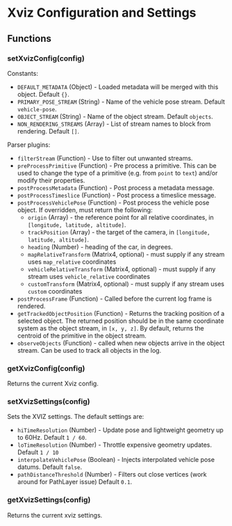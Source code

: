 # Xviz Configuration and Settings


## Functions

### setXvizConfig(config)

Constants:

- `DEFAULT_METADATA` (Object) - Loaded metadata will be merged with this object. Default `{}`.
- `PRIMARY_POSE_STREAM` (String) - Name of the vehicle pose stream. Default `vehicle-pose`.
- `OBJECT_STREAM` (String) - Name of the object stream. Default `objects`.
- `NON_RENDERING_STREAMS` (Array) - List of stream names to block from rendering. Default `[]`.

Parser plugins:

- `filterStream` (Function) - Use to filter out unwanted streams.
- `preProcessPrimitive` (Function) - Pre process a primitive. This can be used to change the type of a primitive (e.g. from `point` to `text`) and/or modify their properties.
- `postProcessMetadata` (Function) - Post process a metadata message.
- `postProcessTimeslice` (Function) - Post process a timeslice message.
- `postProcessVehiclePose` (Function) - Post process the vehicle pose object. If overridden, must return the following:
    + `origin` (Array) - the reference point for all relative coordinates, in `[longitude, latitude, altitude]`.
    + `trackPosition` (Array) - the target of the camera, in `[longitude, latitude, altitude]`.
    + `heading` (Number) - heading of the car, in degrees.
    + `mapRelativeTransform` (Matrix4, optional) - must supply if any stream uses `map_relative` coordinates
    + `vehicleRelativeTransform` (Matrix4, optional) - must supply if any stream uses `vehicle_relative` coordinates
    + `customTransform` (Matrix4, optional) - must supply if any stream uses `custom` coordinates
- `postProcessFrame` (Function) - Called before the current log frame is rendered.
- `getTrackedObjectPosition` (Function) - Returns the tracking position of a selected object. The returned position should be in the same coordinate system as the object stream, in `[x, y, z]`. By default, returns the centroid of the primitive in the object stream.
- `observeObjects` (Function) - called when new objects arrive in the object stream. Can be used to track all objects in the log.


### getXvizConfig(config)

Returns the current Xviz config.


### setXvizSettings(config)

Sets the XVIZ settings. The default settings are:

- `hiTimeResolution` (Number) - Update pose and lightweight geometry up to 60Hz. Default `1 / 60`.
- `loTimeResolution` (Number) - Throttle expensive geometry updates. Default `1 / 10`
- `interpolateVehiclePose` (Boolean) - Injects interpolated vehicle pose datums. Default `false`.
- `pathDistanceThreshold` (Number) - Filters out close vertices (work around for PathLayer issue) Default `0.1`.


### getXvizSettings(config)

Returns the current xviz settings.
